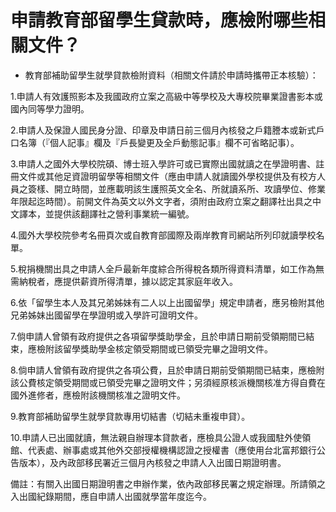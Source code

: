 # 申請教育部留學生貸款時，應檢附哪些相關文件？

  * 教育部補助留學生就學貸款檢附資料（相關文件請於申請時攜帶正本核驗）：

1.申請人有效護照影本及我國政府立案之高級中等學校及大專校院畢業證書影本或國內同等學力證明。

2.申請人及保證人國民身分證、印章及申請日前三個月內核發之戶籍謄本或新式戶口名簿（『個人記事』欄及『戶長變更及全戶動態記事』欄不可省略記事）。

3.申請人之國外大學校院碩、博士班入學許可或已實際出國就讀之在學證明書、註冊文件或其他足資證明留學等相關文件（應由申請人就讀國外學校提供及有校方人員之簽樣、開立時間，並應載明該生護照英文全名、所就讀系所、攻讀學位、修業年限起迄時間）。前開文件為英文以外文字者，須附由政府立案之翻譯社出具之中文譯本，並提供該翻譯社之營利事業統一編號。

4.國外大學校院參考名冊頁次或自教育部國際及兩岸教育司網站所列印就讀學校名單。

5.稅捐機關出具之申請人全戶最新年度綜合所得稅各類所得資料清單，如工作為無需納稅者，應提供薪資所得清單，據以認定其家庭年收入。

6.依「留學生本人及其兄弟姊妹有二人以上出國留學」規定申請者，應另檢附其他兄弟姊妹出國留學在學證明或入學許可證明文件。

7.倘申請人曾領有政府提供之各項留學獎助學金，且於申請日期前受領期間已結束，應檢附該留學獎助學金核定領受期間或已領受完畢之證明文件。

8.倘申請人曾領有政府提供之各項公費，且於申請日期前受領期間已結束，應檢附該公費核定領受期間或已領受完畢之證明文件；另須經原核派機關核准方得自費在國外進修者，應檢附該機關核准之證明文件。

9.教育部補助留學生就學貸款專用切結書（切結未重複申貸）。

10.申請人已出國就讀，無法親自辦理本貸款者，應檢具公證人或我國駐外使領館、代表處、辦事處或其他外交部授權機構認證之授權書（應使用台北富邦銀行公告版本），及內政部移民署近三個月內核發之申請人入出國日期證明書。

備註：有關入出國日期證明書之申辦作業，依內政部移民署之規定辦理。所請領之入出國紀錄期間，應自申請人出國就學當年度迄今。


